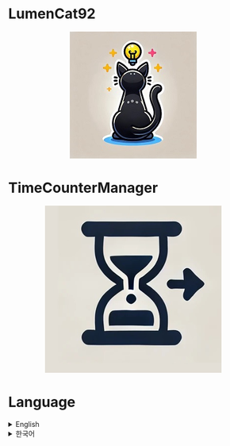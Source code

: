 # LumenCat92
<div align="center">

![LumenCat92.jpg](https://github.com/lumenCat92/TimeCounter/blob/main/Image/LumenCat92.jpg)
</div>

# TimeCounterManager

<div align="center">

![TimeCounterManager.jpg](https://github.com/lumenCat92/TimeCounter/blob/main/Image/TimeCounterManager.jpg)
</div>

# Language
<details>
<summary>English</summary>

# How Can Install This?

Download this to Assets Folder in your unity project.

# What is This?

its Manager that time counting and execute call back func depending on time passed.

# Where Can Use This?

General time counting, or execute call back func depending on time passed, and if u need, its also supporting, sessions checking too.

# How to Use This?

1. since this is singleton manager, u have to attached this to GameObj in scene as components.

2. when u look at the code,
```csharp
public class TimeCounterManager : MonoBehaviour
{
    public static TimeCounterManager Instance { set; get; }
    public TimeCountData SetTimeCounting(float maxTime, Action function, object sequenceKey = null, Func<object, bool> sequnceMatch = null)
    {
        return GetAndSetTimeData(maxTime, maxTime, function, sequenceKey, sequnceMatch);
    }
    public TimeCountData SetTimeCounting(float maxTime, float timeInterval, Action function, object sequenceKey = null, Func<object, bool> sequnceMatch = null)
    {
        return GetAndSetTimeData(maxTime, timeInterval, function, sequenceKey, sequnceMatch);
    }

    IEnumerator DoTimeCounting(TimeCountData data)
    {
        var nowTime = 0f;
        while (nowTime < data.MaxTime)
        {
            yield return new WaitForSeconds(data.timeInterval);
            if (data.sequenceKey != null)
            {
                if (data.sequenceMatch(data.sequenceKey))
                {
                    data.RequestFunction.Invoke();
                }
            }
            else
            {
                data.RequestFunction.Invoke();
            }
            nowTime += data.timeInterval;
        }

        StopTimeCounting(data);
        yield break;
    }
}
```

maxTime : max time for counting  
timeInterval : time counting interval  
function : call back func that will execute each time counting interval  
sequenceKey : if u using time count in one sessesion. this will be key  
sequnceMatch : This will decide which function to execute based on whether the sequenceKey matches the object passed as a parameter  
  
Example.  
if try to execute call-back after specific time,
```csharp
{
    void Do()
    {
        var time = 4f;
        TimeCounterManager.Instance.SetTimeCounting(time, () => { Action();});
    }
}
```

if try to execute call-back in a sessection that "if data is same".
``` csharp
{
    MouduleData data = null;
    void Do()
    {
        var maxTime = 4f;
        var timeInterval = 0.1f;
        TimeCounterManager.Instance.SetTimeCounting(maxTime, timeInterval ,() => { Action();}, data, (key) => data == key);
    }
}
```

3. If you want to manually terminate it before time runs out, you must use the TimeCountData issued when the function is executed.
``` csharp
{
    public TimeCountData SetTimeCounting(float maxTime, Action function, object sequenceKey = null, Func<object, bool> sequnceMatch = null)
    {
        return GetAndSetTimeData(maxTime, maxTime, function, sequenceKey, sequnceMatch);
    }

    public void StopTimeCounting(TimeCountData timeCountData)
    {
        if (countingList.Contains(timeCountData))
        {
            StopCoroutine(timeCountData.ProcessingTimeCounting);
            countingList.Remove(timeCountData);
        }
    }
}
```


</details>

<details>
<summary>한국어</summary>

# 어떻게 설치하죠?

직접 다운로드해서 프로젝트의 Assets에 설치합니다.

# 이게 뭐죠?

시간 카운팅과 해당 시간에 경과에 따른 콜백 함수를 실행시키는 매니져입니다.

# 어디에 쓰나요?

일반적인 시간카운팅, 또는 시간 이후에 따른 콜백 실행, 콜백시 세션 체크가 필요하다면 사용가능합니다.

# 어떻게 사용하나요?

1. 싱글톤 메니저라 씬에 있는 게임 오브젝트에 컴포넌트로 추가하셔야합니다.

2. 핵심코드를 둘러보면,
```csharp
public class TimeCounterManager : MonoBehaviour
{
    public static TimeCounterManager Instance { set; get; }
    public TimeCountData SetTimeCounting(float maxTime, Action function, object sequenceKey = null, Func<object, bool> sequnceMatch = null)
    {
        return GetAndSetTimeData(maxTime, maxTime, function, sequenceKey, sequnceMatch);
    }
    public TimeCountData SetTimeCounting(float maxTime, float timeInterval, Action function, object sequenceKey = null, Func<object, bool> sequnceMatch = null)
    {
        return GetAndSetTimeData(maxTime, timeInterval, function, sequenceKey, sequnceMatch);
    }

    IEnumerator DoTimeCounting(TimeCountData data)
    {
        var nowTime = 0f;
        while (nowTime < data.MaxTime)
        {
            yield return new WaitForSeconds(data.timeInterval);
            if (data.sequenceKey != null)
            {
                if (data.sequenceMatch(data.sequenceKey))
                {
                    data.RequestFunction.Invoke();
                }
            }
            else
            {
                data.RequestFunction.Invoke();
            }
            nowTime += data.timeInterval;
        }

        StopTimeCounting(data);
        yield break;
    }
}
```

maxTime : 최대 카운팅 시간  
timeInterval : 카운팅 간격  
function : 카운팅 간격마다 실행시킬 콜백 함수  
sequenceKey : 하나의 시퀀스로 사용할 경우, 시퀀스의 키가 될 항목  
sequnceMatch : sequenceKey와 sequenceMatch함수에 넘겨질 object파라메터의 일치 여부에 따라 function 동작의 유무를 결정.  
  
Example.  
특정 시간 이후, 콜백을 실행시키려 한다면,
```csharp
{
    void Do()
    {
        var time = 4f;
        TimeCounterManager.Instance.SetTimeCounting(time, () => { Action();});
    }
}
```

"data가 같을 때"라는 하나의 세션 특정 주기마다 콜백을 실행하려 한다면.
``` csharp
{
    MouduleData data = null;
    void Do()
    {
        var maxTime = 4f;
        var timeInterval = 0.1f;
        TimeCounterManager.Instance.SetTimeCounting(maxTime, timeInterval ,() => { Action();}, data, (key) => data == key);
    }
}
```

3. 시간이 다되기전에 수동으로 종료하려고 한다면, 함수 실행시 발급받는 TimeCountData를 사용해야합니다.
``` csharp
{
    public TimeCountData SetTimeCounting(float maxTime, Action function, object sequenceKey = null, Func<object, bool> sequnceMatch = null)
    {
        return GetAndSetTimeData(maxTime, maxTime, function, sequenceKey, sequnceMatch);
    }

    public void StopTimeCounting(TimeCountData timeCountData)
    {
        if (countingList.Contains(timeCountData))
        {
            StopCoroutine(timeCountData.ProcessingTimeCounting);
            countingList.Remove(timeCountData);
        }
    }
}
```
